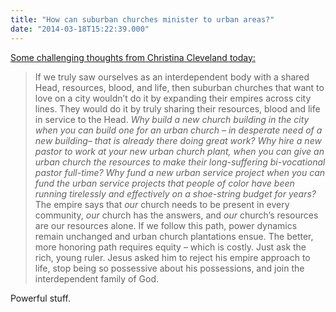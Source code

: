 ```yaml
---
title: "How can suburban churches minister to urban areas?"
date: "2014-03-18T15:22:39.000"
---
```


[Some challenging thoughts from Christina Cleveland today:](http://www.christenacleveland.com/2014/03/urban-church-plantations/)

> If we truly saw ourselves as an interdependent body with a shared Head, resources, blood, and life, then suburban churches that want to love on a city wouldn’t do it by expanding their empires across city lines. They would do it by truly sharing their resources, blood and life in service to the Head. _Why build a new church building in the city when you can build one for an urban church – in desperate need of a new building– that is already there doing great work?_ _Why hire a new pastor to work at your new urban church plant, when you can give an urban church the resources to make their long-suffering bi-vocational pastor full-time?_ _Why fund a new urban service project when you can fund the urban service projects that people of color have been running tirelessly and effectively on a shoe-string budget for years?_ The empire says that _our_ church needs to be present in every community, _our_ church has the answers, and _our_ church’s resources are our resources alone. If we follow this path, power dynamics remain unchanged and urban church plantations ensue. The better, more honoring path requires equity – which is costly. Just ask the rich, young ruler. Jesus asked him to reject his empire approach to life, stop being so possessive about his possessions, and join the interdependent family of God.

Powerful stuff.
